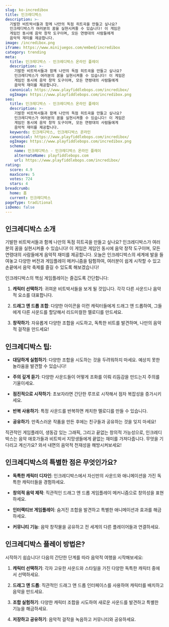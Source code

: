 ```yaml
---
slug: ko-incredibox
title: 인크레디박스
description: >-
  기발한 비트박서들과 함께 나만의 독점 히트곡을 만들고 싶나요?
  인크레디박스가 여러분의 꿈을 실현시켜줄 수 있습니다! 이 게임은 
  게임인 동시에 음악 창작 도구이며, 모든 연령대의 사람들에게 
  음악적 재미를 제공합니다.
image: /incredibox.png
iframe: https://www.minijuegos.com/embed/incredibox
category: trending
meta:
  title: 인크레디박스 - 인크레디박스 온라인 플레이
  description: >-
    기발한 비트박서들과 함께 나만의 독점 히트곡을 만들고 싶나요?
    인크레디박스가 여러분의 꿈을 실현시켜줄 수 있습니다! 이 게임은 
    게임인 동시에 음악 창작 도구이며, 모든 연령대의 사람들에게 
    음악적 재미를 제공합니다.
  canonical: https://www.playfiddlebops.com/incredibox/
  ogImage: https://www.playfiddlebops.com/incredibox.png
seo:
  title: 인크레디박스 - 인크레디박스 온라인 플레이
  description: >-
    기발한 비트박서들과 함께 나만의 독점 히트곡을 만들고 싶나요?
    인크레디박스가 여러분의 꿈을 실현시켜줄 수 있습니다! 이 게임은 
    게임인 동시에 음악 창작 도구이며, 모든 연령대의 사람들에게 
    음악적 재미를 제공합니다.
  keywords: 인크레디박스, 인크레디박스 온라인
  canonical: https://www.playfiddlebops.com/incredibox/
  ogImage: https://www.playfiddlebops.com/incredibox.png
  schema:
    name: 인크레디박스 - 인크레디박스 온라인 플레이
    alternateName: playfiddlebops.com
    url: https://www.playfiddlebops.com/incredibox/
rating:
  score: 4.9
  maxScore: 5
  votes: 724
  stars: 4
breadcrumb:
  home: 홈
  current: 인크레디박스
pageType: traditional
isDemo: false
---
```


## 인크레디박스 소개

기발한 비트박서들과 함께 나만의 독점 히트곡을 만들고 싶나요? 인크레디박스가 여러분의 꿈을 실현시켜줄 수 있습니다! 이 게임은 게임인 동시에 음악 창작 도구이며, 모든 연령대의 사람들에게 음악적 재미를 제공합니다. 오늘은 인크레디박스의 세계에 발을 들여놓고 다양한 버전과 게임플레이 메커니즘을 탐험하여, 여러분이 쉽게 시작할 수 있고 손끝에서 음악 축제를 즐길 수 있도록 해보겠습니다!

인크레디박스의 핵심 게임플레이는 즐겁도록 간단합니다:

1. **캐릭터 선택하기**: 귀여운 비트박서들을 보게 될 것입니다. 각각 다른 사운드나 음악적 요소를 대표합니다.

2. **드래그 앤 드롭 조합**: 다양한 아이콘을 이런 캐릭터들에게 드래그 앤 드롭하여, 그들에게 다른 사운드를 할당해서 리드미컬한 멜로디를 만드세요.

3. **창작하기**: 자유롭게 다양한 조합을 시도하고, 독특한 비트를 발견하며, 나만의 음악적 걸작을 만드세요!

## 인크레디박스 팁:

- **대담하게 실험하기**: 다양한 조합을 시도하는 것을 두려워하지 마세요. 예상치 못한 놀라움을 발견할 수 있습니다!

- **주의 깊게 듣기**: 다양한 사운드들이 어떻게 조화를 이뤄 리듬감을 만드는지 주의를 기울이세요.

- **점진적으로 시작하기**: 초보자라면 간단한 루프로 시작해서 점차 복잡성을 증가시키세요.

- **반복 사용하기**: 특정 사운드를 반복하면 캐치한 멜로디를 만들 수 있습니다.

- **공유하기**: 만족스러운 작품을 만든 후에는 친구들과 공유하는 것을 잊지 마세요!

직관적인 게임플레이, 생동감 있는 그래픽, 그리고 끝없는 창의적 가능성으로, 인크레디박스는 음악 애호가들과 비트박서 지망생들에게 끝없는 재미를 가져다줍니다. 무엇을 기다리고 계신가요? 와서 내면의 음악적 천재성을 해방시켜보세요!

## 인크레디박스의 특별한 점은 무엇인가요?

- **독특한 캐릭터 디자인**: 인크레디박스에서 자신만의 사운드와 애니메이션을 가진 독특한 캐릭터들을 경험하세요.

- **창의적 음악 제작**: 직관적인 드래그 앤 드롭 게임플레이 메커니즘으로 창의성을 표현하세요.

- **인터랙티브 게임플레이**: 숨겨진 조합을 발견하고 특별한 애니메이션과 효과를 해금하세요.

- **커뮤니티 기능**: 음악 창작물을 공유하고 전 세계의 다른 플레이어들과 연결하세요.

## 인크레디박스 플레이 방법은?

시작하기 쉽습니다! 다음의 간단한 단계를 따라 음악적 여행을 시작해보세요:

1. **캐릭터 선택하기**: 각자 고유한 사운드와 스타일을 가진 다양한 독특한 캐릭터 중에서 선택하세요.

2. **드래그 앤 드롭**: 직관적인 드래그 앤 드롭 인터페이스를 사용하여 캐릭터를 배치하고 음악을 만드세요.

3. **조합 실험하기**: 다양한 캐릭터 조합을 시도하여 새로운 사운드를 발견하고 특별한 기능을 해금하세요.

4. **저장하고 공유하기**: 음악적 걸작을 녹음하고 커뮤니티와 공유하세요.